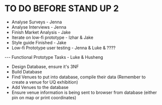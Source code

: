 # TO DO BEFORE STAND UP 2

- Analyse Surveys - Jenna 
- Analyse Interviews - Jenna
- Finish Market Analysis - Jake
- Iterate on low-fi prototype - Izhar & Jake
- Style guide Finished - Jake
- Low-fi Prototype user testing - Jenna & Luke & ????

--- Functional Prototype Tasks - Luke & Husheng
- Design Database, ensure it's 3NF
- Build Database
- Find Venues to put into database, compile their data (Remember to create a venue for UQ exhibition)
- Add Venues to the database
- Ensure venue information is being sent to browser from database (either pin on map or print coordinates) 
